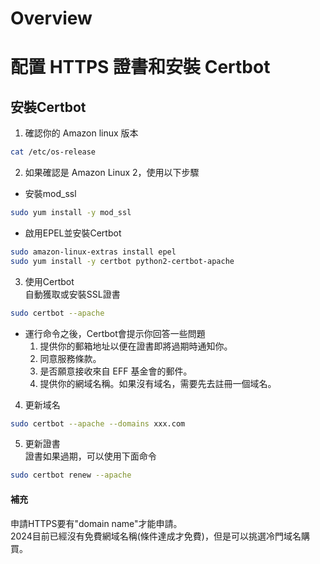 # Overview

# 配置 HTTPS 證書和安裝 Certbot

## 安裝Certbot

1. 確認你的 Amazon linux 版本
```sh
cat /etc/os-release
```
2. 如果確認是 Amazon Linux 2，使用以下步驟
 - 安裝mod_ssl
 ```sh
 sudo yum install -y mod_ssl
 ```
 - 啟用EPEL並安裝Certbot
 ```sh
 sudo amazon-linux-extras install epel
 sudo yum install -y certbot python2-certbot-apache
 ```
3. 使用Certbot  
自動獲取或安裝SSL證書
 ```sh
 sudo certbot --apache
 ```
 - 運行命令之後，Certbot會提示你回答一些問題
	1. 提供你的郵箱地址以便在證書即將過期時通知你。
	2. 同意服務條款。
	3. 是否願意接收來自 EFF 基金會的郵件。
	4. 提供你的網域名稱。如果沒有域名，需要先去註冊一個域名。
	
4. 更新域名
 ```sh
 sudo certbot --apache --domains xxx.com
 ```
5. 更新證書  
 證書如果過期，可以使用下面命令
 ```sh
 sudo certbot renew --apache
 ```
  
  
 #### 補充
 申請HTTPS要有"domain name"才能申請。  
 2024目前已經沒有免費網域名稱(條件達成才免費)，但是可以挑選冷門域名購買。